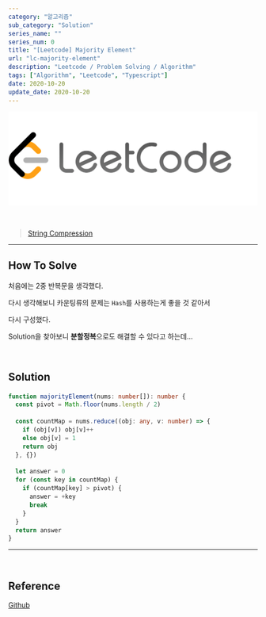 ```yaml
---
category: "알고리즘"
sub_category: "Solution"
series_name: ""
series_num: 0
title: "[Leetcode] Majority Element" 
url: "lc-majority-element"
description: "Leetcode / Problem Solving / Algorithm"
tags: ["Algorithm", "Leetcode", "Typescript"]
date: 2020-10-20
update_date: 2020-10-20
---
```

![](https://raw.githubusercontent.com/akasai/Algorithm-Solutions/master/Leetcode/leetcode-logo.png)

<br>

> [String Compression](https://leetcode.com/problems/majority-element)

***

## How To Solve

처음에는 2중 반복문을 생각했다.

다시 생각해보니 카운팅류의 문제는 `Hash`를 사용하는게 좋을 것 같아서

다시 구성했다. 

Solution을 찾아보니 **분할정복**으로도 해결할 수 있다고 하는데...

<br>

## Solution

```typescript
function majorityElement(nums: number[]): number {
  const pivot = Math.floor(nums.length / 2)

  const countMap = nums.reduce((obj: any, v: number) => {
    if (obj[v]) obj[v]++
    else obj[v] = 1
    return obj
  }, {})

  let answer = 0
  for (const key in countMap) {
    if (countMap[key] > pivot) {
      answer = +key
      break
    }
  }
  return answer
}
```

***

<br>

## Reference

<span class="reference">

[Github](https://github.com/akasai/Algorithm-Solutions/blob/master/Leetcode/Solution/32.Majority_Element.ts)

</span>

